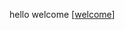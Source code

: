 hello
welcome
[[welcome]]


[//begin]: # "Autogenerated link references for markdown compatibility"
[welcome]: welcome "Welcome"
[//end]: # "Autogenerated link references"
